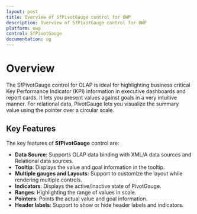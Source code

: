 ```yaml
---
layout: post
title: Overview of SfPivotGauge control for UWP
description: Overview of SfPivotGauge control for UWP
platform: uwp
control: SfPivotGauge
documentation: ug
---
```


# Overview

The SfPivotGauge control for OLAP is ideal for highlighting business critical Key Performance Indicator (KPI) information in executive dashboards and report cards. It lets you present values against goals in a very intuitive manner. For relational data, PivotGauge lets you visualize the summary value using the pointer over a circular scale.

## Key Features

The key features of **SfPivotGauge** control are:

* **Data Source**: Supports OLAP data binding with XML/A data sources and Relational data sources.
* **Tooltip**: Displays the value and goal information in the tooltip.
* **Multiple gauges and Layouts**: Support to customize the layout while rendering multiple controls.
* **Indicators**: Displays the active/inactive state of PivotGauge.
* **Ranges**: Highlighting the range of values in scale.
* **Pointers**: Points the actual value and goal information.
* **Header labels**: Support to show or hide header labels and indicators.

